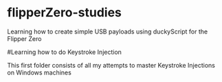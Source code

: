 # flipperZero-studies
Learning how to create simple USB payloads using duckyScript for the Flipper Zero

#Learning how to do Keystroke Injection

This first folder consists of all my attempts to master Keystroke Injections on Windows machines
